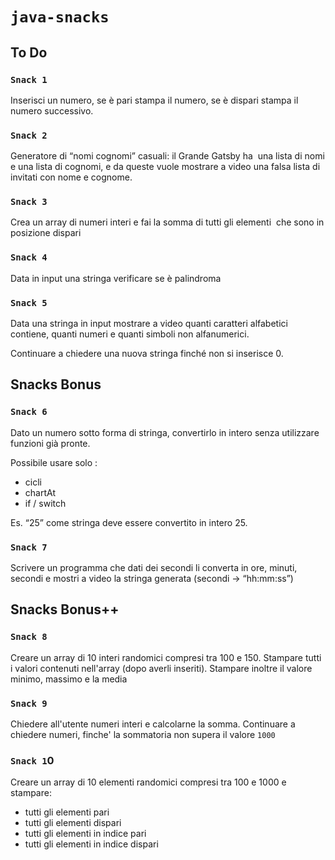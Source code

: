 # `java-snacks`

## To Do
### `Snack 1`
Inserisci un numero, se è pari stampa il numero, se è dispari stampa il numero successivo.

### `Snack 2`
Generatore di “nomi cognomi” casuali: il Grande Gatsby ha  una lista di nomi e una lista di cognomi, e da queste vuole mostrare a video una falsa lista di invitati con nome e cognome.

### `Snack 3`
Crea un array di numeri interi e fai la somma di tutti gli elementi  che sono in posizione dispari

### `Snack 4`
Data in input una stringa verificare se è palindroma

### `Snack 5`
Data una stringa in input mostrare a video quanti caratteri alfabetici contiene, quanti numeri e quanti simboli non alfanumerici.

Continuare a chiedere una nuova stringa finché non si inserisce 0.

## Snacks Bonus
### `Snack 6`
Dato un numero sotto forma di stringa, convertirlo in intero senza utilizzare funzioni già pronte.

Possibile usare solo :

- cicli
- chartAt
- if / switch

Es. “25” come stringa deve essere convertito in intero 25.

### `Snack 7`
Scrivere un programma che dati dei secondi li converta in ore, minuti, secondi e mostri a video la stringa generata (secondi → “hh:mm:ss”) 

## Snacks Bonus++

### `Snack 8`
Creare un array di 10 interi randomici compresi tra 100 e 150. Stampare tutti i valori contenuti nell'array (dopo averli inseriti). Stampare inoltre il valore minimo, massimo e la media

### `Snack 9`
Chiedere all'utente numeri interi e calcolarne la somma. Continuare a chiedere numeri, finche' la sommatoria non supera il valore `1000`

### `Snack 1`0
Creare un array di 10 elementi randomici compresi tra 100 e 1000 e stampare:
- tutti gli elementi pari
- tutti gli elementi dispari
- tutti gli elementi in indice pari
- tutti gli elementi in indice dispari